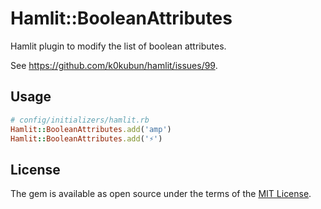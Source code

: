 # Hamlit::BooleanAttributes

Hamlit plugin to modify the list of boolean attributes.

See https://github.com/k0kubun/hamlit/issues/99.

## Usage

```rb
# config/initializers/hamlit.rb
Hamlit::BooleanAttributes.add('amp')
Hamlit::BooleanAttributes.add('⚡')
```

## License

The gem is available as open source under the terms of the [MIT License](http://opensource.org/licenses/MIT).
